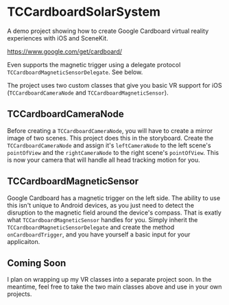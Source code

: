 TCCardboardSolarSystem
======================

A demo project showing how to create Google Cardboard virtual reality experiences with iOS and SceneKit.

https://www.google.com/get/cardboard/

Even supports the magnetic trigger using a delegate protocol `TCCardboardMagneticSensorDelegate`. See below.

The project uses two custom classes that give you basic VR support for iOS (`TCCardboardCameraNode` and `TCCardboardMagneticSensor`).

## TCCardboardCameraNode

Before creating a `TCCardboardCameraNode`, you will have to create a mirror image of two scenes. This project does this in the storyboard. Create the `TCCardboardCameraNode` and assign it's `leftCameraNode` to the left scene's `pointOfView` and the `rightCameraNode` to the right scene's `pointOfView`. This is now your camera that will handle all head tracking motion for you.


## TCCardboardMagneticSensor

Google Cardboard has a magnetic trigger on the left side. The ability to use this isn't unique to Android devices, as you just need to detect the disruption to the magnetic field around the device's compass. That is exatly what `TCCardboardMagneticSensor` handles for you. Simply inherit the `TCCardboardMagneticSensorDelegate` and create the method `onCardboardTrigger`, and you have yourself a basic input for your applicaiton.

## Coming Soon

I plan on wrapping up my VR classes into a separate project soon. In the meantime, feel free to take the two main classes above and use in your own projects.
